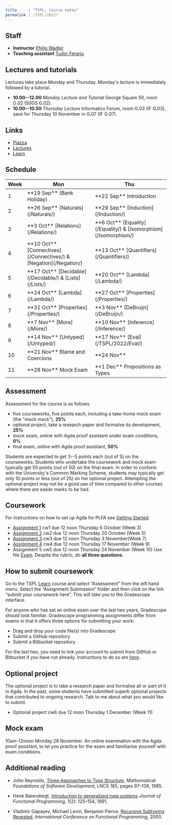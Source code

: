 ```yaml
---
title     : "TSPL: Course notes"
permalink : /TSPL/2022/
---
```



## Staff

* **Instructor**
    [Philip Wadler](https://homepages.inf.ed.ac.uk/wadler)
* **Teaching assistant**
    [Tudor Ferariu](https://www.inf.ed.ac.uk/people/students/Tudor_Ferariu.html)

## Lectures and tutorials

Lectures take place Monday and Thursday.
Monday's lecture is immediately followed by a tutorial.

* **10.00--12.00** _Monday Lecture and Tutorial_
  George Square 50, room G.02 (50GS G.02).
* **10.00--10.50** _Thursday Lecture_
  Informatics Forum, room G.03 (IF G.03), save for Thursday 10 November in G.07 (IF G.07).

## Links

* [Piazza][piazza]
* [Lectures][lectures]
* [Learn][learn]

[piazza]: https://piazza.com/class/l8epstau8uc5dd/
[lectures]: https://echo360.org.uk/section/a4451855-1138-4ae3-9c94-acd37a91c8a4/home
[learn]: https://www.learn.ed.ac.uk/ultra/courses/_98006_1/cl/outline

## Schedule

<table>
<thead>
 <tr>
  <th scope="col">Week</th>
  <th scope="col">Mon</th>
  <th scope="col">Thu</th>
 </tr>
</thead>
<tbody>
 <tr>
  <td>1</td>
  <td>**19 Sep** (Bank Holiday)
  <td>**22 Sep** Introduction </td>
 </tr>
 <tr>
  <td>2</td>
  <td>**26 Sep** [Naturals](/Naturals/)</td>
  <td>**29 Sep** [Induction](/Induction/)</td>
 </tr>
 <tr>
  <td>3</td>
  <td> **3 Oct** [Relations](/Relations/)</td>
  <td> **6 Oct** [Equality](/Equality/) &amp; [Isomorphism](/Isomorphism/)</td>
 </tr>
 <tr>
  <td>4</td>
  <td>**10 Oct** [Connectives](/Connectives/) &amp; [Negation](/Negation/)</td>
  <td>**13 Oct** [Quantifiers](/Quantifiers/)</td>
 </tr>
 <tr>
  <td>5</td>
  <td>**17 Oct** [Decidable](/Decidable/) &amp; [Lists](/Lists/)</td>
  <td>**20 Oct** [Lambda](/Lambda/)</td>
 </tr>
 <tr>
  <td>6</td>
  <td>**24 Oct** [Lambda](/Lambda/)</td>
  <td>**27 Oct** [Properties](/Properties/)</td>
 </tr>
 <tr>
  <td>7</td>
  <td>**31 Oct** [Properties](/Properties/)</td>
  <td> **3 Nov** [DeBruijn](/DeBruijn/)</td>
 </tr>
 <tr>
  <td>8</td>
  <td> **7 Nov** [More](/More/)</td>
  <td>**10 Nov** [Inference](/Inference/)</td>
 </tr>
 <tr>
  <td>9</td>
  <td>**14 Nov** [Untyped](/Untyped/)</td>
  <td>**17 Nov** [Eval](/TSPL/2022/Eval/)</td>
 </tr>
 <tr>
  <td>10</td>
  <td>**21 Nov** Blame and Coercions</td>
  <td>**24 Nov**</td>
 </tr>
 <tr>
  <td>11</td>
  <td>**28 Nov** Mock Exam</td>
  <td> **1 Dec** Propositions as Types</td>
 </tr>
</tbody>
</table>


## Assessment

Assessment for the course is as follows.

* five courseworks, five points each, including a take-home mock exam
  (the "mock mock"), **25%**
* optional project, take a research paper and formalise its development, **25%**
* mock exam, online with Agda proof assistant under exam conditions, **0%**
* final exam, online with Agda proof assistant, **50%**

Students are expected to get 3--5 points each (out of 5) on the
courseworks. Students who undertake the coursework and mock exam typically
get 50 points (out of 50) on the final exam. In order to conform with
the University's Common Marking Scheme, students may typically
get only 10 points or less (out of 25) on the optional project.  Attempting
the optional project may not be a good use of time compared to other
courses where there are easier marks to be had.


## Coursework

For instructions on how to set up Agda for PLFA see [Getting Started](/GettingStarted/).

* [Assignment 1](/TSPL/2022/Assignment1/) cw1 due 12 noon Thursday 6 October (Week 3)
* [Assignment 2](/TSPL/2022/Assignment2/) cw2 due 12 noon Thursday 20 October (Week 5)
* [Assignment 3](/TSPL/2022/Assignment3/) cw3 due 12 noon Thursday 3 November(Week 7)
* [Assignment 4](/TSPL/2022/Assignment4/) cw4 due 12 noon Thursday 17 November (Week 9)
* Assignment 5 cw5 due 12 noon Thursday 24 November (Week 10)
  Use file [Exam](/TSPL/2022/Exam/). Despite the rubric, do **all three questions**.

## How to submit coursework

Go to the TSPL [Learn][learn] course and select “Assessment” from the left hand
menu. Select the “Assignment Submission” folder and then click on the
link “submit your coursework here”. This will take you to the
Gradescope interface.

For anyone who has sat an online exam over the
last two years, Gradescope should look familiar.
Gradescope programming assignments differ from exams in that
it offers three options for submitting your work:

  *   Drag and drop your code file(s) into Gradescope
  *   Submit a GitHub repository
  *   Submit a Bitbucket repository

For the last two, you need to link your account to submit from GitHub or Bitbucket if you have not already.
Instructions to do so are [here](https://help.gradescope.com/article/lcn4nfvcww-student-edit-account#linking_accounts).


<!-- Assignments are submitted by running
``` bash
submit tspl cwN AssignmentN.lagda.md
```
where N is the number of the assignment. -->


## Optional project

The optional project is to take a research paper and formalise all or
part of it in Agda.  In the past, some students have submitted superb optional
projects that contributed to ongoing research.
Talk to me about what you would like to submit.
<!-- One possible paper to tackle is
[here](https://homepages.inf.ed.ac.uk/wadler/papers/coercions-jfp/coercions-jfp.pdf). -->

* Optional project cw6 due 12 noon Thursday 1 December (Week 11)

<!--
Submit the optional project by running
``` bash
submit tspl essay Essay.lagda.md
```
-->

## Mock exam

10am-12noon Monday 28 November. An online
examination with the Agda proof assistant, to let you
practice for the exam and familiarise yourself with exam conditions.


## Additional reading

* John Reynolds,
  [Three Approaches to Type Structure][reynolds],
  _Mathematical Foundations of Software Development_,
  LNCS 185, pages 97–138, 1985.

* Henk Barendregt,
  [Introduction to generalized type systems][barendregt]
  _Journal of Functional Programming_, 1(2): 125–154, 1991.

* Vladimir Gapayev, Michael Levin, Benjamin Pierce.
  [Recursive Subtyping Revealed][gapayev],
  _International Conference on Functional Programming_, 2000.

[reynolds]: https://homepages.inf.ed.ac.uk/wadler/papers/reynolds/three-approaches.pdf
[barendregt]: https://homepages.inf.ed.ac.uk/wadler/papers/barendregt/pure-type-systems.pdf
[gapayev]: https://homepages.inf.ed.ac.uk/wadler/papers/gapayev/gapayev-et-al-icfp2000.pdf


<!--
## Midterm course feedback

You may offer feedback on the course at
[https://www.surveymonkey.co.uk/r/YX7ZFYC](https://www.surveymonkey.co.uk/r/YX7ZFYC).

Please do so by 12 noon Thursday 31 October.
-->

<!--

## Mock exam

Here is the text of the [second mock](/courses/tspl/2018/Mock2.pdf)
and the exam [instructions](/courses/tspl/2018/Instructions.pdf).

-->
